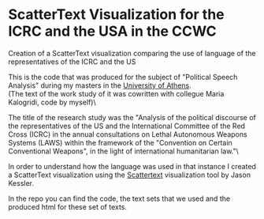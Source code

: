 # ScatterText Visualization for the ICRC and the USA in the CCWC
Creation of a ScatterText visualization comparing the use of language of the representatives of the ICRC and the US

This is the code that was produced for the subject of "Political Speech Analysis" during my masters in the [University of Athens](https://en.uoa.gr/).\
(The text of the work study of it was cowritten with collegue Maria Kalogridi, code by myself)\

The title of the research study was the "Analysis of the political discourse of the representatives of the US and the International Committee of the Red Cross (ICRC) in the annual consultations on Lethal Autonomous Weapons Systems (LAWS) within the framework of the "Convention on Certain Conventional Weapons", in the light of international humanitarian law."\

In order to understand how the language was used in that instance I created a ScatterText visualization using the [Scattertext](https://github.com/JasonKessler/scattertext) visualization tool by Jason Kessler.

In the repo you can find the code, the text sets that we used and the produced html for these set of texts.











